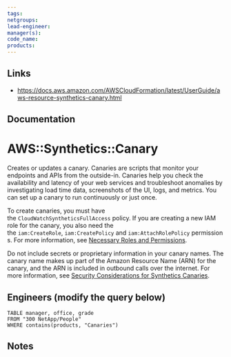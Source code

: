 ```yaml
---
tags: 
netgroups: 
lead-engineer: 
manager(s): 
code_name: 
products:
---
```


## Links
- https://docs.aws.amazon.com/AWSCloudFormation/latest/UserGuide/aws-resource-synthetics-canary.html


## Documentation
# AWS::Synthetics::Canary


Creates or updates a canary. Canaries are scripts that monitor your endpoints and APIs from the outside-in. Canaries help you check the availability and latency of your web services and troubleshoot anomalies by investigating load time data, screenshots of the UI, logs, and metrics. You can set up a canary to run continuously or just once. 

To create canaries, you must have the `CloudWatchSyntheticsFullAccess` policy. If you are creating a new IAM role for the canary, you also need the the `iam:CreateRole`, `iam:CreatePolicy` and `iam:AttachRolePolicy` permissions. For more information, see [Necessary Roles and Permissions](https://docs.aws.amazon.com/AmazonCloudWatch/latest/monitoring/CloudWatch_Synthetics_Canaries_Roles).

Do not include secrets or proprietary information in your canary names. The canary name makes up part of the Amazon Resource Name (ARN) for the canary, and the ARN is included in outbound calls over the internet. For more information, see [Security Considerations for Synthetics Canaries](https://docs.aws.amazon.com/AmazonCloudWatch/latest/monitoring/servicelens_canaries_security.html).

## Engineers (modify the query below)


```dataview
TABLE manager, office, grade
FROM "300 NetApp/People"
WHERE contains(products, "Canaries")
```


## Notes
